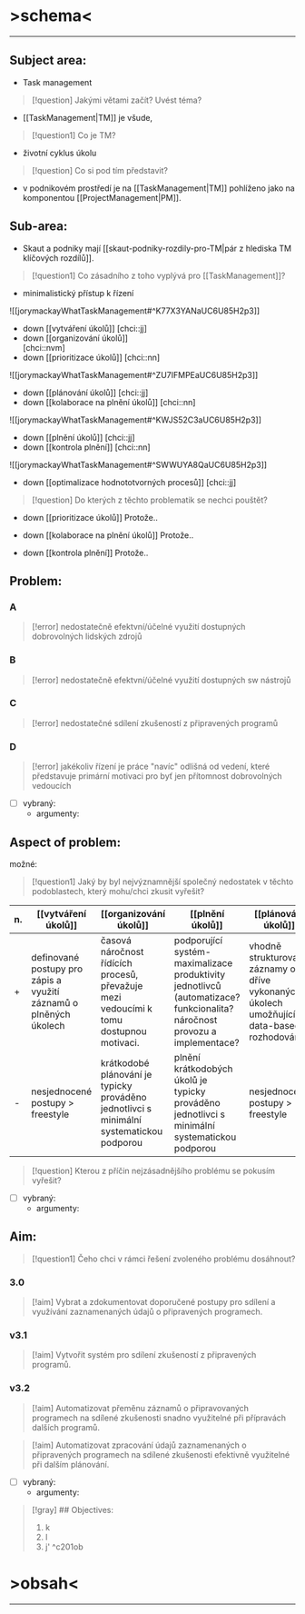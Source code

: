 # >schema<
---
## Subject area:
- Task management

> [!question] Jakými větami začít? Uvést téma?
- [[TaskManagement|TM]] je všude, 

>[!question1] Co je TM? 
- životní cyklus úkolu

> [!question] Co si pod tím představit?
- v podnikovém prostředí je na [[TaskManagement|TM]] pohlíženo jako na komponentou [[ProjectManagement|PM]]. 

## Sub-area:
- Skaut a podniky mají [[skaut-podniky-rozdily-pro-TM|pár z hlediska TM klíčových rozdílů]]. 

> [!question1] Co zásadního z toho vyplývá pro [[TaskManagement]]? 
- minimalistický přístup k řízení


![[jorymackayWhatTaskManagement#^K77X3YANaUC6U85H2p3]]
- down [[vytváření úkolů]]
[chci::jj]
- down [[organizování úkolů]]  
[chci::nvm]
- down [[prioritizace úkolů]] 
[chci::nn]


![[jorymackayWhatTaskManagement#^ZU7IFMPEaUC6U85H2p3]]
- down [[plánování úkolů]]
[chci::jj]
- down [[kolaborace na plnění úkolů]]
[chci::nn]



![[jorymackayWhatTaskManagement#^KWJS52C3aUC6U85H2p3]]
- down [[plnění úkolů]]
[chci::jj]
- down [[kontrola plnění]] 
[chci::nn]

![[jorymackayWhatTaskManagement#^SWWUYA8QaUC6U85H2p3]]
- down [[optimalizace hodnototvorných procesů]]
[chci::jj]


> [!question] Do kterých z těchto problematik se nechci pouštět?
- down [[prioritizace úkolů]] Protože.. 


- down [[kolaborace na plnění úkolů]] Protože..


- down [[kontrola plnění]] Protože..

## Problem:
### A
> [!error] nedostatečně efektvní/účelné využití dostupných dobrovolných lidských zdrojů

### B
> [!error] nedostatečně efektvní/účelné využití dostupných sw nástrojů

### C
> [!error] nedostatečné sdílení zkušeností z připravených programů

### D
> [!error] jakékoliv řízení je práce "navíc" odlišná od vedení, které představuje primární motivaci pro byť jen přítomnost dobrovolných vedoucích

- [ ] vybraný:
	- argumenty:

## Aspect of problem:
možné: 
> [!question1] Jaký by byl nejvýznamnější společný nedostatek v těchto podoblastech, který mohu/chci zkusit vyřešit?

| n.| [[vytváření úkolů]] | [[organizování úkolů]] | [[plnění úkolů]] | [[plánování úkolů]] |
|----|----|----|----|----|
|+|definované postupy pro zápis a využití záznamů o plněných úkolech|časová náročnost řídících procesů, převažuje mezi vedoucími k tomu dostupnou motivaci.   |podporující systém-maximalizace produktivity jednotlivců (automatizace? funkcionalita? náročnost provozu a implementace? |vhodně strukturované záznamy o dříve vykonaných úkolech umožňující data-based rozhodování|
|-|nesjednocené postupy > freestyle|krátkodobé plánování je typicky prováděno jednotlivci s minimální systematickou podporou |plnění krátkodobých úkolů je typicky prováděno jednotlivci s minimální systematickou podporou|nesjednocené postupy > freestyle|

> [!question] Kterou z příčin nejzásadnějšího problému se pokusím vyřešit?
- [ ] vybraný: 
	- argumenty: 

## Aim:
> [!question1] Čeho chci v rámci řešení zvoleného problému dosáhnout?
### 3.0
>[!aim] Vybrat a zdokumentovat doporučené postupy pro sdílení a využívání zaznamenaných údajů o připravených programech.

### v3.1
>[!aim]  Vytvořit systém pro sdílení zkušeností z připravených programů.

### v3.2
>[!aim] Automatizovat přeměnu záznamů o připravovaných programech na sdílené zkušenosti snadno využitelné při přípravách dalších programů.

>[!aim] Automatizovat zpracování údajů zaznamenaných o připravených programech na sdílené zkušenosti efektivně využitelné při dalším plánování.
- [ ] vybraný: 
	- argumenty: 

> [!gray] ## Objectives:
> 1. k
> 2. l
> 3. j'  ^c201ob

# >obsah<
---







